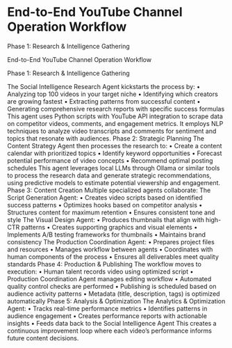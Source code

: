 # End-to-End YouTube Channel Operation Workflow
Phase 1: Research & Intelligence Gathering

End-to-End YouTube Channel Operation Workflow

Phase 1: Research & Intelligence Gathering

The Social Intelligence Research Agent kickstarts the process by:
•	Analyzing top 100 videos in your target niche
•	Identifying which creators are growing fastest
•	Extracting patterns from successful content
•	Generating comprehensive research reports with specific success formulas
This agent uses Python scripts with YouTube API integration to scrape data on competitor videos, comments, and engagement metrics. It employs NLP techniques to analyze video transcripts and comments for sentiment and topics that resonate with audiences.
Phase 2: Strategic Planning
The Content Strategy Agent then processes the research to:
•	Create a content calendar with prioritized topics
•	Identify keyword opportunities
•	Forecast potential performance of video concepts
•	Recommend optimal posting schedules
This agent leverages local LLMs through Ollama or similar tools to process the research data and generate strategic recommendations, using predictive models to estimate potential viewership and engagement.
Phase 3: Content Creation
Multiple specialized agents collaborate:
The Script Generation Agent:
•	Creates video scripts based on identified success patterns
•	Optimizes hooks based on competitor analysis
•	Structures content for maximum retention
•	Ensures consistent tone and style
The Visual Design Agent:
•	Produces thumbnails that align with high-CTR patterns
•	Creates supporting graphics and visual elements
•	Implements A/B testing frameworks for thumbnails
•	Maintains brand consistency
The Production Coordination Agent:
•	Prepares project files and resources
•	Manages workflow between agents
•	Coordinates with human components of the process
•	Ensures all deliverables meet quality standards
Phase 4: Production & Publishing
The workflow moves to execution:
•	Human talent records video using optimized script
•	Production Coordination Agent manages editing workflow
•	Automated quality control checks are performed
•	Publishing is scheduled based on audience activity patterns
•	Metadata (title, description, tags) is optimized automatically
Phase 5: Analysis & Optimization
The Analytics & Optimization Agent:
•	Tracks real-time performance metrics
•	Identifies patterns in audience engagement
•	Creates performance reports with actionable insights
•	Feeds data back to the Social Intelligence Agent
This creates a continuous improvement loop where each video’s performance informs future content decisions.

